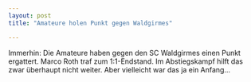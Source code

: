 ```yaml
---
layout: post
title: "Amateure holen Punkt gegen Waldgirmes"

---
```


Immerhin: Die Amateure haben gegen den SC Waldgirmes einen Punkt ergattert. Marco Roth traf zum 1:1-Endstand. Im Abstiegskampf hilft das zwar überhaupt nicht weiter. Aber vielleicht war das ja ein Anfang...


